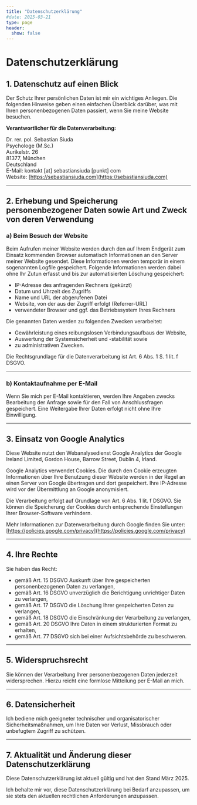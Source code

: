 ```yaml
---
title: "Datenschutzerklärung"
#date: 2025-03-21
type: page
header:
  show: false
---
```


# Datenschutzerklärung

## 1. Datenschutz auf einen Blick

Der Schutz Ihrer persönlichen Daten ist mir ein wichtiges Anliegen. Die folgenden Hinweise geben einen einfachen Überblick darüber, was mit Ihren personenbezogenen Daten passiert, wenn Sie meine Website besuchen.

**Verantwortlicher für die Datenverarbeitung:**

Dr. rer. pol. Sebastian Siuda  
Psychologe (M.Sc.)  
Aurikelstr. 26  
81377, München  
Deutschland  
E-Mail: kontakt [at] sebastiansiuda [punkt] com  
Website: [https://sebastiansiuda.com](https://sebastiansiuda.com)

---

## 2. Erhebung und Speicherung personenbezogener Daten sowie Art und Zweck von deren Verwendung

### a) Beim Besuch der Website

Beim Aufrufen meiner Website werden durch den auf Ihrem Endgerät zum Einsatz kommenden Browser automatisch Informationen an den Server meiner Website gesendet. Diese Informationen werden temporär in einem sogenannten Logfile gespeichert. Folgende Informationen werden dabei ohne Ihr Zutun erfasst und bis zur automatisierten Löschung gespeichert:

- IP-Adresse des anfragenden Rechners (gekürzt)
- Datum und Uhrzeit des Zugriffs
- Name und URL der abgerufenen Datei
- Website, von der aus der Zugriff erfolgt (Referrer-URL)
- verwendeter Browser und ggf. das Betriebssystem Ihres Rechners

Die genannten Daten werden zu folgenden Zwecken verarbeitet:

- Gewährleistung eines reibungslosen Verbindungsaufbaus der Website,
- Auswertung der Systemsicherheit und -stabilität sowie
- zu administrativen Zwecken.

Die Rechtsgrundlage für die Datenverarbeitung ist Art. 6 Abs. 1 S. 1 lit. f DSGVO.

---

### b) Kontaktaufnahme per E-Mail

Wenn Sie mich per E-Mail kontaktieren, werden Ihre Angaben zwecks Bearbeitung der Anfrage sowie für den Fall von Anschlussfragen gespeichert. Eine Weitergabe Ihrer Daten erfolgt nicht ohne Ihre Einwilligung.

---

## 3. Einsatz von Google Analytics

Diese Website nutzt den Webanalysedienst Google Analytics der Google Ireland Limited, Gordon House, Barrow Street, Dublin 4, Irland.

Google Analytics verwendet Cookies. Die durch den Cookie erzeugten Informationen über Ihre Benutzung dieser Website werden in der Regel an einen Server von Google übertragen und dort gespeichert. Ihre IP-Adresse wird vor der Übermittlung an Google anonymisiert.

Die Verarbeitung erfolgt auf Grundlage von Art. 6 Abs. 1 lit. f DSGVO. Sie können die Speicherung der Cookies durch entsprechende Einstellungen Ihrer Browser-Software verhindern.

Mehr Informationen zur Datenverarbeitung durch Google finden Sie unter:  
[https://policies.google.com/privacy](https://policies.google.com/privacy)

---

## 4. Ihre Rechte

Sie haben das Recht:

- gemäß Art. 15 DSGVO Auskunft über Ihre gespeicherten personenbezogenen Daten zu verlangen,
- gemäß Art. 16 DSGVO unverzüglich die Berichtigung unrichtiger Daten zu verlangen,
- gemäß Art. 17 DSGVO die Löschung Ihrer gespeicherten Daten zu verlangen,
- gemäß Art. 18 DSGVO die Einschränkung der Verarbeitung zu verlangen,
- gemäß Art. 20 DSGVO Ihre Daten in einem strukturierten Format zu erhalten,
- gemäß Art. 77 DSGVO sich bei einer Aufsichtsbehörde zu beschweren.

---

## 5. Widerspruchsrecht

Sie können der Verarbeitung Ihrer personenbezogenen Daten jederzeit widersprechen. Hierzu reicht eine formlose Mitteilung per E-Mail an mich.

---

## 6. Datensicherheit

Ich bediene mich geeigneter technischer und organisatorischer Sicherheitsmaßnahmen, um Ihre Daten vor Verlust, Missbrauch oder unbefugtem Zugriff zu schützen.

---

## 7. Aktualität und Änderung dieser Datenschutzerklärung

Diese Datenschutzerklärung ist aktuell gültig und hat den Stand März 2025.

Ich behalte mir vor, diese Datenschutzerklärung bei Bedarf anzupassen, um sie stets den aktuellen rechtlichen Anforderungen anzupassen.
